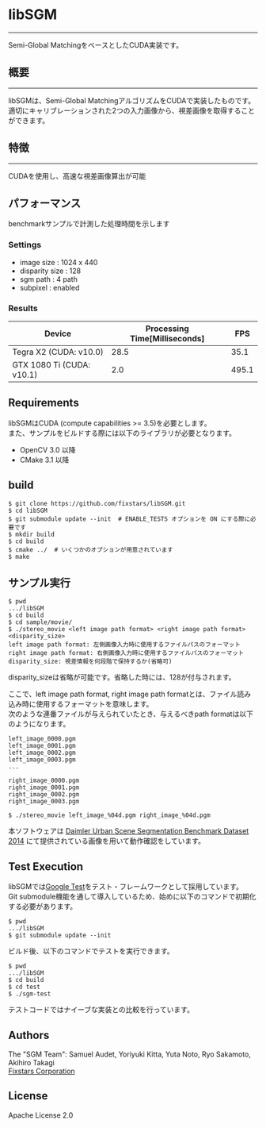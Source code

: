 # libSGM
---
Semi-Global MatchingをベースとしたCUDA実装です。

## 概要
---

libSGMは、Semi-Global MatchingアルゴリズムをCUDAで実装したものです。  
適切にキャリブレーションされた2つの入力画像から、視差画像を取得することができます。

## 特徴
---
CUDAを使用し、高速な視差画像算出が可能

## パフォーマンス
benchmarkサンプルで計測した処理時間を示します
### Settings
- image size : 1024 x 440
- disparity size : 128
- sgm path : 4 path
- subpixel : enabled

### Results
|Device|Processing Time[Milliseconds]|FPS|
|---|---|---|
|Tegra X2 (CUDA: v10.0)|28.5|35.1|
|GTX 1080 Ti (CUDA: v10.1)|2.0|495.1|

## Requirements
libSGMはCUDA (compute capabilities >= 3.5)を必要とします。  
また、サンプルをビルドする際には以下のライブラリが必要となります。
- OpenCV 3.0 以降
- CMake 3.1 以降

## build
```
$ git clone https://github.com/fixstars/libSGM.git
$ cd libSGM
$ git submodule update --init  # ENABLE_TESTS オプションを ON にする際に必要です
$ mkdir build
$ cd build
$ cmake ../  # いくつかのオプションが用意されています
$ make
```

## サンプル実行
```
$ pwd
.../libSGM
$ cd build
$ cd sample/movie/
$ ./stereo_movie <left image path format> <right image path format> <disparity_size>
left image path format: 左側画像入力時に使用するファイルパスのフォーマット
right image path format: 右側画像入力時に使用するファイルパスのフォーマット
disparity_size: 視差情報を何段階で保持するか(省略可)
```

disparity_sizeは省略が可能です。省略した時には、128が付与されます。

ここで、left image path format, right image path formatとは、ファイル読み込み時に使用するフォーマットを意味します。  
次のような連番ファイルが与えられていたとき、与えるべきpath formatは以下のようになります。
```
left_image_0000.pgm
left_image_0001.pgm
left_image_0002.pgm
left_image_0003.pgm
...

right_image_0000.pgm
right_image_0001.pgm
right_image_0002.pgm
right_image_0003.pgm
```

```
$ ./stereo_movie left_image_%04d.pgm right_image_%04d.pgm
```

本ソフトウェアは [Daimler Urban Scene Segmentation Benchmark Dataset 2014](http://www.6d-vision.com/scene-labeling) にて提供されている画像を用いて動作確認をしています。

## Test Execution
libSGMでは[Google Test](https://github.com/google/googletest)をテスト・フレームワークとして採用しています。  
Git submodule機能を通して導入しているため、始めに以下のコマンドで初期化する必要があります。

```
$ pwd
.../libSGM
$ git submodule update --init
```

ビルド後、以下のコマンドでテストを実行できます。

```
$ pwd
.../libSGM
$ cd build
$ cd test
$ ./sgm-test
```

テストコードではナイーブな実装との比較を行っています。

## Authors
The "SGM Team": Samuel Audet, Yoriyuki Kitta, Yuta Noto, Ryo Sakamoto, Akihiro Takagi  
[Fixstars Corporation](http://www.fixstars.com/)

## License
Apache License 2.0
